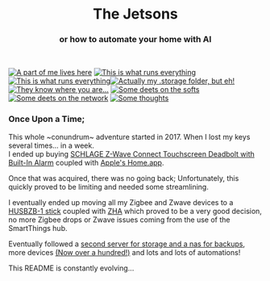 <p><h1 align="center">The Jetsons</h1>
<h3 align="center">or how to automate your home with AI</h3>
</p>
<br>


<p align="center">

<a href="/the_jetsons/home_assistant/documentation/automations_list_v2.md"><img src="https://img.shields.io/badge/Automations%20List-purple" alt="A part of me lives here"></a>
<a href="/the_jetsons/home_assistant/documentation/hardware.md"><img src="https://img.shields.io/badge/Hardware%20Specifications-purple" alt="This is what runs everything"></a> 
<a href="/the_jetsons/home_assistant/documentation/zigbee.md"><img src="https://img.shields.io/badge/Zigbee%20Devices-green" alt="This is what runs everything"><img src="https://img.shields.io/badge/Lovelace%20Interfaces-orange" alt="Actually my .storage folder, but eh!"></a>
<a href="/the_jetsons/home_assistant/documentation/indoor_localization.md"><img src="https://img.shields.io/badge/Indoor%20Localization-blue" alt="They know where you are..."></a> 
<a href="/the_jetsons/home_assistant/documentation/software.md"><img src="https://img.shields.io/badge/Software%20Usage-cyan" alt="Some deets on the softs"></a> <a href="/documentation/wifi.md"><img src="https://img.shields.io/badge/Networking-violet" alt="Some deets on the network"></a> <a href="/documentation/general_thoughts.md"><img src="https://img.shields.io/badge/My Thoughts-red" alt="Some thoughts"></a> <br></p>

### Once Upon a Time;
This whole ~conundrum~ adventure started in 2017. When I lost my keys several times... in a week.  
I ended up buying [SCHLAGE Z-Wave Connect Touchscreen Deadbolt with Built-In Alarm](https://www.amazon.com/gp/product/B00AGK9KOG) coupled with [Apple's Home.app](https://www.apple.com/home-app/).  
  
Once that was acquired, there was no going back; Unfortunately, this quickly proved to be limiting and needed some streamlining.  
  
I eventually ended up moving all my Zigbee and Zwave devices to a [HUSBZB-1 stick](https://amazon.ca/-/fr/QuickStick-Combo-HUSBZB-1-Nortek-Cert/dp/B0157GOEA8/?__mk_fr_CA=%C3%85M%C3%85%C5%BD%C3%95%C3%91&crid=2JP8XY8SQ0LKQ&sprefix=nortek,tools,79) coupled with [ZHA](https://www.home-assistant.io/integrations/zha/) which proved to be a very good decision, no more Zigbee drops or Zwave issues coming from the use of the SmartThings hub.

Eventually followed a [second server for storage and a nas for backups](/the_jetsons/home_assistant/documentation/hardware.md), more devices [(Now over a hundred!)](/the_jetsons/home_assistant/documentation/zigbee.md) and lots and lots of automations!  

This README is constantly evolving...

